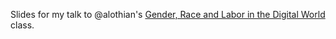 Slides for my talk to @alothian's [Gender, Race and Labor in the Digital World](http://dcc106sp15.queergeektheory.org/description/) class. 

